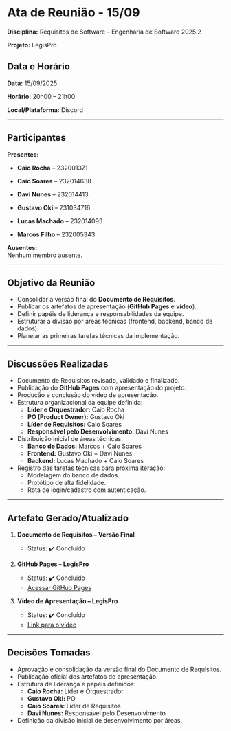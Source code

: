 #   Ata de Reunião - 15/09 
**Disciplina:** Requisitos de Software – Engenharia de Software 2025.2 

**Projeto:** LegisPro  

##  Data e Horário  
**Data:** 15/09/2025  

**Horário:** 20h00 – 21h00  

**Local/Plataforma:** Discord  

---

##  Participantes  

**Presentes:**  
  
  - **Caio Rocha** – 232001371

  - **Caio Soares** – 232014638

  - **Davi Nunes** – 232014413
    
  - **Gustavo Oki** – 231034716 
    
  - **Lucas Machado** – 232014093
    
  - **Marcos Filho** – 232005343

**Ausentes:**  
Nenhum membro ausente.  

---

##  Objetivo da Reunião  
- Consolidar a versão final do **Documento de Requisitos**.  
- Publicar os artefatos de apresentação (**GitHub Pages** e **vídeo**).  
- Definir papéis de liderança e responsabilidades da equipe.  
- Estruturar a divisão por áreas técnicas (frontend, backend, banco de dados).  
- Planejar as primeiras tarefas técnicas da implementação.  

---

##  Discussões Realizadas  
- Documento de Requisitos revisado, validado e finalizado.  
- Publicação do **GitHub Pages** com apresentação do projeto.  
- Produção e conclusão do vídeo de apresentação.  
- Estrutura organizacional da equipe definida:  
    - **Líder e Orquestrador:** Caio Rocha  
    - **PO (Product Owner):** Gustavo Oki  
    - **Líder de Requisitos:** Caio Soares  
    - **Responsável pelo Desenvolvimento:** Davi Nunes  
- Distribuição inicial de áreas técnicas:  
    - **Banco de Dados:** Marcos + Caio Soares  
    - **Frontend:** Gustavo Oki + Davi Nunes  
    - **Backend:** Lucas Machado + Caio Soares  
- Registro das tarefas técnicas para próxima iteração:  
  - Modelagem do banco de dados.  
  - Protótipo de alta fidelidade.  
  - Rota de login/cadastro com autenticação.  

---

##  Artefato Gerado/Atualizado  

1. **Documento de Requisitos – Versão Final**  
   - Status: ✔️ Concluído  

2. **GitHub Pages – LegisPro**  
   - Status: ✔️ Concluído  
   - [Acessar GitHub Pages ](https://mdsreq-fga-unb.github.io/REQ-2025.2-T02-ProJuris/) 

3. **Vídeo de Apresentação – LegisPro**  
   - Status: ✔️ Concluído  
   - [Link para o vídeo](https://www.youtube.com/watch?v=zprZyA0rFeM&t=418s&pp=ygUIbGVnaXNwcm8%3D) 

---

##  Decisões Tomadas  
- Aprovação e consolidação da versão final do Documento de Requisitos.  
- Publicação oficial dos artefatos de apresentação.  
- Estrutura de liderança e papéis definidos:  
    - **Caio Rocha:** Líder e Orquestrador  
    - **Gustavo Oki:** PO  
    - **Caio Soares:** Líder de Requisitos  
    - **Davi Nunes:** Responsável pelo Desenvolvimento  
- Definição da divisão inicial de desenvolvimento por áreas.  